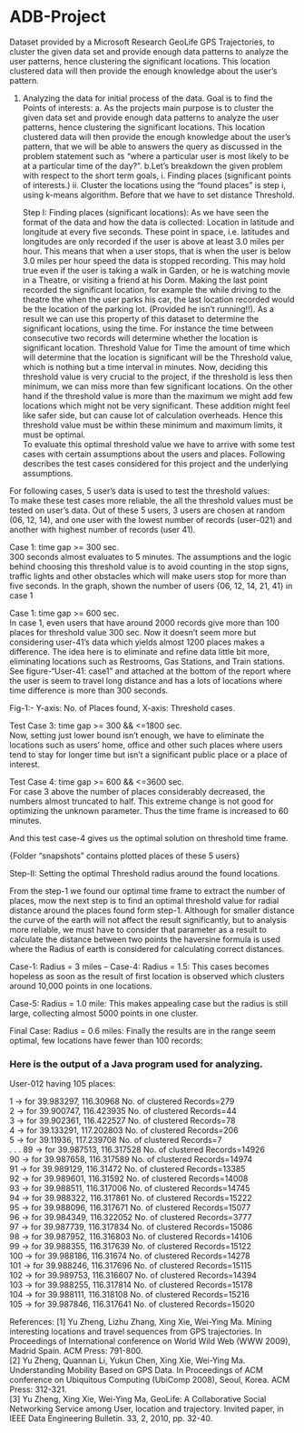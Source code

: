 # ADB-Project
Dataset provided by a Microsoft Research GeoLife GPS Trajectories, to cluster the given data set and provide enough data patterns to analyze the user patterns, hence clustering the significant locations. This location clustered data will then provide the enough knowledge about the user’s pattern.


1.	Analyzing the data for initial process of the data. Goal is to find the Points of interests:
	a.	As the projects main purpose is to cluster the given data set and provide enough data patterns to analyze the user patterns, hence clustering the significant locations. This location clustered data will then provide the enough knowledge about the user’s pattern, that we will be able to answers the query as discussed in the problem statement such as “where a particular user is most likely to be at a particular time of the day?”. 
	b.Let’s breakdown the given problem with respect to the short term goals, 
	i.	Finding places (significant points of interests.)
	ii.	Cluster the locations using the “found places” is step i, using k-means algorithm. Before that we have to set distance Threshold. 

	Step I: Finding places (significant locations):
	As we have seen the format of the data and how the data is collected: Location in latitude and longitude at every five seconds. These point in space, i.e. latitudes and longitudes are only recorded if the user is above at least 3.0 miles per hour. This means that when a user stops, that is when the user is below 3.0 miles per hour speed the data is stopped recording. This may hold true even if the user is taking a walk in Garden, or he is watching movie in a Theatre, or visiting a friend at his Dorm. Making the last point recorded the significant location, for example the while driving to the theatre the when the user parks his car, the last location recorded would be the location of the parking lot. (Provided he isn’t running!!). 
	As a result we can use this property of this dataset to determine the significant locations, using the time.  For instance the 	time between consecutive two records will determine whether the location is significant location. 
	Threshold Value for Time the amount of time which will determine that the location is significant will be the Threshold value, which is nothing but a time interval in minutes. Now, deciding this threshold value is very crucial to the project, if the threshold is less then minimum, we can miss more than few significant locations. On the other hand if the threshold value is more than the maximum we might add few locations which might not be very significant. These addition might feel like safer side, but can cause lot of calculation overheads. Hence this threshold value must be within these minimum and maximum limits, it must be optimal.         
	To evaluate this optimal threshold value we have to arrive with some test cases with certain assumptions about the users and places. Following describes the test cases considered for this project and the underlying assumptions.


For following cases, 5 user’s data is used to test the threshold values:  
 	To make these test cases more reliable, the all the threshold values must be tested on user’s data. Out of these 5 users, 3 users are chosen at random (06, 12, 14), and one user with the lowest number of records (user-021) and another with highest number of records (user 41). 

Case 1: time gap >= 300 sec.  
	300 seconds almost evaluates to 5 minutes. The assumptions and the logic behind choosing this threshold value is to avoid counting in the stop signs, traffic lights and other obstacles which will make users stop for more than five seconds. In the graph, shown the number of users {06, 12, 14, 21, 41} in case 1 
  
Case 1: time gap >= 600 sec.  
	 In case 1, even users that have around 2000 records give more than 100 places for threshold value 300 sec. Now it doesn’t seem more but considering user-41’s data which yields almost 1200 places makes a difference. The idea here is to eliminate and refine data little bit more, eliminating locations such as Restrooms, Gas Stations, and Train stations.
	See figure-“User-41: case1” and   attached at the bottom of the report where the user is seem to travel long distance and has a lots of locations where time difference is more than 300 seconds.  

Fig-1:- Y-axis: No. of Places found, X-axis: Threshold cases.  


Test Case 3: time gap >= 300 && <=1800 sec.  
	Now, setting just lower bound isn’t enough, we have to eliminate the locations such as users’ home, office and other such places where users tend to stay for longer time but isn’t a significant public place or a place of interest.


Test Case 4: time gap >= 600 && <=3600 sec.  
	For case 3 above the number of places considerably decreased, the numbers almost truncated to half. This extreme change is not good for optimizing the unknown parameter. Thus the time frame is increased to 60 minutes.    

And this test case-4 gives us the optimal solution on threshold time frame.

{Folder “snapshots” contains plotted places of these 5 users}  


Step-II: Setting the optimal Threshold radius around the found locations.

From the step-1 we found our optimal time frame to extract the number of places, mow the next step is to find an optimal threshold value for radial distance around the places found form step-1.
Although for smaller distance the curve of the earth will not affect the result significantly, but to analysis more reliable, we must have to consider that parameter as a result to calculate the distance between two points the haversine formula is used where the Radius of earth is considered for calculating correct distances.
	
Case-1: Radius = 3 miles – Case-4: Radius = 1.5:  This cases becomes hopeless as soon as the result of first location is observed which clusters	 around 10,000 points in one locations.  
 
Case-5: Radius = 1.0 mile:  This makes appealing case but the radius is still large, collecting almost 5000 points in one cluster.  

Final Case: Radius = 0.6 miles: Finally the results are in the range seem optimal, few locations have fewer than 100 records:

### Here is the output of a Java program used for analyzing.  

User-012 having 105 places:

1 -> for 39.983297, 116.30968 No. of clustered Records=279  
2 -> for 39.900747, 116.423935 No. of clustered Records=44  
3 -> for 39.902361, 116.422527 No. of clustered Records=78  
4 -> for 39.133291, 117.202803 No. of clustered Records=206  
5 -> for 39.11936, 117.239708 No. of clustered Records=7  
.
.
.
89 -> for 39.987513, 116.317528 No. of clustered Records=14926  
90 -> for 39.987658, 116.317589 No. of clustered Records=14974  
91 -> for 39.989129, 116.31472 No. of clustered Records=13385  
92 -> for 39.989601, 116.31592 No. of clustered Records=14008  
93 -> for 39.988511, 116.317006 No. of clustered Records=14745  
94 -> for 39.988322, 116.317861 No. of clustered Records=15222  
95 -> for 39.988096, 116.317671 No. of clustered Records=15077  
96 -> for 39.984349, 116.322052 No. of clustered Records=3777  
97 -> for 39.987739, 116.317834 No. of clustered Records=15086  
98 -> for 39.987952, 116.316803 No. of clustered Records=14106  
99 -> for 39.988355, 116.317639 No. of clustered Records=15122  
100 -> for 39.988186, 116.31674 No. of clustered Records=14278  
101 -> for 39.988246, 116.317696 No. of clustered Records=15115  
102 -> for 39.989753, 116.316607 No. of clustered Records=14394  
103 -> for 39.988255, 116.317814 No. of clustered Records=15178  
104 -> for 39.988111, 116.318108 No. of clustered Records=15216  
105 -> for 39.987846, 116.317641 No. of clustered Records=15020  
   


References:
 [1] Yu Zheng, Lizhu Zhang, Xing Xie, Wei-Ying Ma. Mining interesting locations and travel sequences from GPS trajectories. In Proceedings of International conference on World Wild Web (WWW 2009), Madrid Spain. ACM Press: 791-800.  
 [2] Yu Zheng, Quannan Li, Yukun Chen, Xing Xie, Wei-Ying Ma. Understanding Mobility Based on GPS Data. In Proceedings of ACM conference on Ubiquitous Computing (UbiComp 2008), Seoul, Korea. ACM Press: 312-321.   
[3] Yu Zheng, Xing Xie, Wei-Ying Ma, GeoLife: A Collaborative Social Networking Service among User, location and trajectory. Invited paper, in IEEE Data Engineering Bulletin. 33, 2, 2010, pp. 32-40.  

